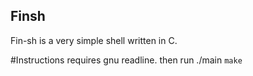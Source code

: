 Finsh
----------
Fin-sh is a very simple shell written in C.

#Instructions
requires gnu readline.
then run ./main
`make`


